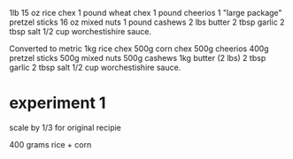 1lb 15 oz rice chex 
1 pound wheat chex 
1 pound cheerios 
1 "large package" pretzel sticks 
16 oz mixed nuts 
1 pound cashews 
2 lbs butter 
2 tbsp garlic 
2 tbsp salt 
1/2 cup worchestishire sauce.


Converted to metric 
1kg rice chex 
500g corn chex 
500g cheerios 
400g pretzel sticks 
500g mixed nuts 
500g cashews 
1kg butter (2 lbs)
2 tbsp garlic 
2 tbsp salt 
1/2 cup worchestishire sauce.


# experiment 1 
scale by 1/3 for original recipie

400 grams rice + corn 
 
